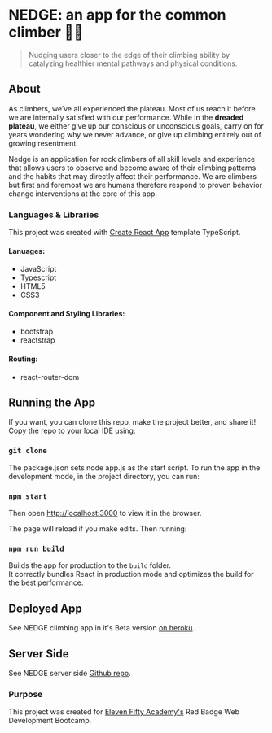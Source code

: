 # NEDGE: an app for the common climber 🧗‍♂️

> Nudging users closer to the edge of their climbing ability by catalyzing healthier mental pathways and physical conditions.

## About 

As climbers, we’ve all experienced the plateau. Most of us reach it
before we are internally satisfied with our performance. While in
the **dreaded plateau**, we either give up our conscious or unconscious
goals, carry on for years wondering why we never advance, or give up climbing entirely out of growing resentment.

Nedge is an application for rock climbers of all skill levels and experience that allows users to observe and become aware of their climbing patterns and the habits that may directly affect their performance. We are climbers but first and foremost we are humans therefore respond to proven behavior change interventions at the core of this app.

### Languages & Libraries

This project was created with [Create React App](https://github.com/facebook/create-react-app) template TypeScript. 

#### Lanuages: 
- JavaScript 
- Typescript
- HTML5 
- CSS3

#### Component and Styling Libraries: 
- bootstrap
- reactstrap

#### Routing:
- react-router-dom

## Running the App

If you want, you can clone this repo, make the project better, and share it! Copy the repo to your local IDE using:

### `git clone`

The package.json sets node app.js as the start script. To run the app in the development mode, in the project directory, you can run:

### `npm start`

Then open [http://localhost:3000](http://localhost:3000) to view it in the browser.

The page will reload if you make edits. Then running:

### `npm run build`

Builds the app for production to the `build` folder.\
It correctly bundles React in production mode and optimizes the build for the best performance.

## Deployed App

See NEDGE climbing app in it's Beta version [on heroku](https://nedge-crimbing.herokuapp.com/).

## Server Side

See NEDGE server side [Github repo](https://github.com.emnojacks/nedge-server/).

### Purpose

This project was created for [Eleven Fifty Academy's](https://elevenfifty.org/) Red Badge Web Development Bootcamp.  